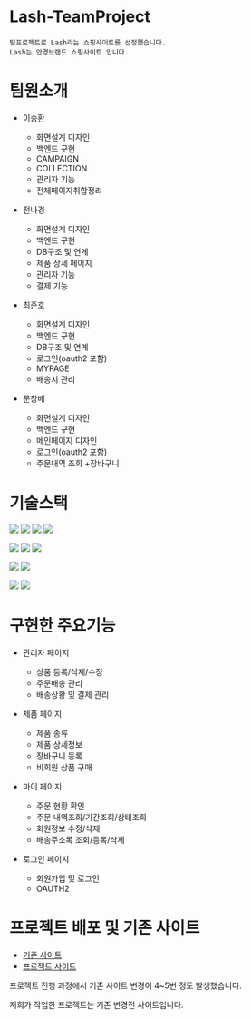 # Lash-TeamProject
```
팀프로젝트로 Lash라는 쇼핑사이트를 선정했습니다.
Lash는 안경브랜드 쇼핑사이트 입니다.
```
# 팀원소개
+ 이승환
    + 화면설계 디자인
    + 백엔드 구현
    + CAMPAIGN
    + COLLECTION
    + 관리자 기능
    + 전체페이지취합정리
    
+ 전나경
    + 화면설계 디자인
    + 백엔드 구현
    + DB구조 및 연계
    + 제품 상세 페이지
    + 관리자 기능
    + 결제 기능
+ 최준호
    + 화면설계 디자인
    + 백엔드 구현
    + DB구조 및 연계
    + 로그인(oauth2 포함)
    + MYPAGE
    + 배송지 관리
+ 문창배
    + 화면설계 디자인
    + 백엔드 구현
    + 메인페이지 디자인
    + 로그인(oauth2 포함)
    + 주문내역 조회
    +장바구니
    
# 기술스택

<img src="https://img.shields.io/badge/java-007396?style=for-the-badge&logo=java&logoColor=white"> <img src="https://img.shields.io/badge/html5-E34F26?style=for-the-badge&logo=html5&logoColor=white"> <img src="https://img.shields.io/badge/css-1572B6?style=for-the-badge&logo=css3&logoColor=white"> <img src="https://img.shields.io/badge/javascript-F7DF1E?style=for-the-badge&logo=javascript&logoColor=black">

<img src="https://img.shields.io/badge/github-181717?style=for-the-badge&logo=github&logoColor=white"> <img src="https://img.shields.io/badge/mariaDB-003545?style=for-the-badge&logo=mariaDB&logoColor=white"> <img src="https://img.shields.io/badge/IntelliJ IDEA-E34F26?style=for-the-badge&logo=IntelliJ IDEA&logoColor=white">

<img src="https://img.shields.io/badge/Visual Studio Code-1572B6?style=for-the-badge&logo=Visual Studio Code&logoColor=white"> <img src="https://img.shields.io/badge/Apache Tomcat-F7DF1E?style=for-the-badge&logo=Apache Tomcat&logoColor=white">

<img src="https://img.shields.io/badge/spring-6DB33F?style=for-the-badge&logo=spring&logoColor=white"> <img src="https://img.shields.io/badge/springboot-6DB33F?style=for-the-badge&logo=springboot&logoColor=white">

# 구현한 주요기능
+ 관리자 페이지

    + 상품 등록/삭제/수정 
    + 주문배송 관리
    + 배송상황 및 결제 관리
+ 제품 페이지
    + 제품 종류
    + 제품 상세정보
    + 장바구니 등록
    + 비회원 상품 구매
+ 마이 페이지
    + 주문 현황 확인
    + 주문 내역조회/기간조회/상태조회
    + 회원정보 수정/삭제
    + 배송주소록 조회/등록/삭제
+ 로그인 페이지
    + 회원가입 및 로그인
    + OAUTH2

# 프로젝트 배포 및 기존 사이트
+ [기존 사이트](https://www.lasheyewear.com/index.html)
+ [프로젝트 사이트](http://43.200.236.80:8000/index)

프로젝트 진행 과정에서 기존 사이트 변경이 4~5번 정도 발생했습니다.

저희가 작업한 프로젝트는 기존 변경전 사이트입니다. 

#

 

